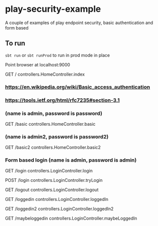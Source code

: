 # play-security-example

A couple of examples of play endpoint security, basic authentication and form based

## To run

`sbt run` or `sbt runProd` to run in prod mode in place

Point browser at localhost:9000

GET         /                     controllers.HomeController.index

### https://en.wikipedia.org/wiki/Basic_access_authentication
### https://tools.ietf.org/html/rfc7235#section-3.1

### (name is admin, password is password)
GET         /basic                controllers.HomeController.basic
### (name is admin2, password is password2)
GET         /basic2               controllers.HomeController.basic2

### Form based login (name is admin, password is admin)

GET         /login                controllers.LoginController.login

POST        /login                controllers.LoginController.tryLogin

GET         /logout               controllers.LoginController.logout


GET         /loggedin             controllers.LoginController.loggedIn

GET         /loggedin2            controllers.LoginController.loggedIn2

GET         /maybeloggedin        controllers.LoginController.maybeLoggedIn
